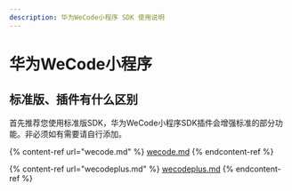 ```yaml
---
description: 华为WeCode小程序 SDK 使用说明
---
```


# 华为WeCode小程序

## 标准版、插件有什么区别

首先推荐您使用标准版SDK，华为WeCode小程序SDK插件会增强标准的部分功能。非必须如有需要请自行添加。

{% content-ref url="wecode.md" %}
[wecode.md](wecode.md)
{% endcontent-ref %}

{% content-ref url="wecodeplus.md" %}
[wecodeplus.md](wecodeplus.md)
{% endcontent-ref %}
